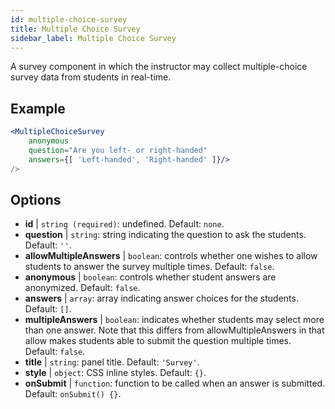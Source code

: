 ```yaml
---
id: multiple-choice-survey 
title: Multiple Choice Survey
sidebar_label: Multiple Choice Survey
---
```


A survey component in which the instructor may collect multiple-choice survey data from students in real-time.

## Example

```jsx live
<MultipleChoiceSurvey
    anonymous
    question="Are you left- or right-handed"
    answers={[ 'Left-handed', 'Right-handed' ]}/>
/>
```



## Options

* __id__ | `string (required)`: undefined. Default: `none`.
* __question__ | `string`: string indicating the question to ask the students. Default: `''`.
* __allowMultipleAnswers__ | `boolean`: controls whether one wishes to allow students to answer the survey multiple times. Default: `false`.
* __anonymous__ | `boolean`: controls whether student answers are anonymized. Default: `false`.
* __answers__ | `array`: array indicating answer choices for the students. Default: `[]`.
* __multipleAnswers__ | `boolean`: indicates whether students may select more than one answer. Note that this differs from allowMultipleAnswers in that allow makes students able to submit the question multiple times. Default: `false`.
* __title__ | `string`: panel title. Default: `'Survey'`.
* __style__ | `object`: CSS inline styles. Default: `{}`.
* __onSubmit__ | `function`: function to be called when an answer is submitted. Default: `onSubmit() {}`.
